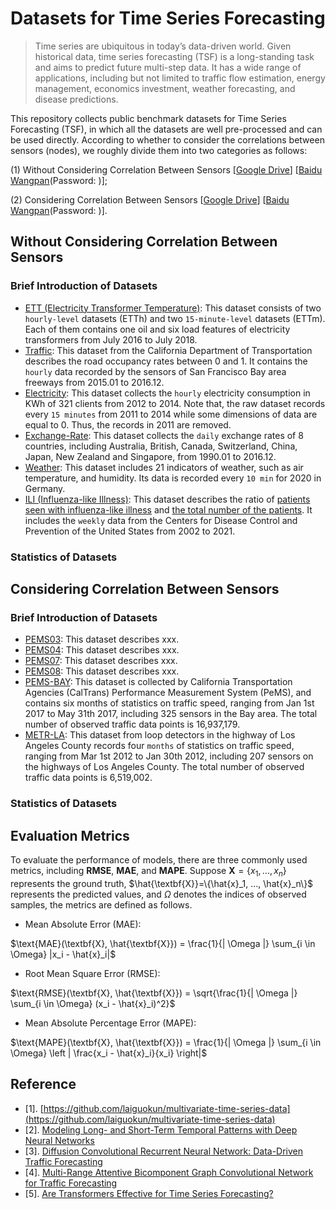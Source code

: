 # Datasets for Time Series Forecasting
> Time series are ubiquitous in today’s data-driven world. Given historical data, time series forecasting (TSF) is a long-standing task and aims to predict future multi-step data. It has a wide range of applications, including but not limited to traffic flow estimation, energy management, economics investment, weather forecasting, and disease predictions. 

This repository collects public benchmark datasets for Time Series Forecasting (TSF), in which all the datasets are well pre-processed and can be used directly. According to whether to consider the correlations between sensors (nodes), we roughly divide them into two categories as follows: 

(1) Without Considering Correlation Between Sensors [[Google Drive](https://drive.google.com/drive/folders/16wqbX5UhlaIieLYdeN6h8kfHKx58bdtc?usp=sharing)] [[Baidu Wangpan]()(Password: )];

(2) Considering Correlation Between Sensors [[Google Drive](https://drive.google.com/drive/folders/1N-VnvZe6vYnvmWk-CZ1UC-BB9_f4jxw5?usp=sharing)] [[Baidu Wangpan]()(Password: )].

## Without Considering Correlation Between Sensors
### Brief Introduction of Datasets
- [ETT (Electricity Transformer Temperature)](https://github.com/zhouhaoyi/ETDataset):
This dataset consists of two `hourly-level` datasets (ETTh) and two `15-minute-level` datasets (ETTm). Each of them contains one oil and six load features of electricity transformers from July 2016 to July 2018.
- [Traffic](http://pems.dot.ca.gov):
This dataset from the California Department of Transportation describes the road occupancy rates between 0 and 1. It contains the `hourly` data recorded by the sensors of San Francisco Bay area freeways from 2015.01 to 2016.12. 
- [Electricity](https://archive.ics.uci.edu/ml/datasets/ElectricityLoadDiagrams20112014):
This dataset collects the `hourly` electricity consumption in KWh of 321 clients from 2012 to 2014. Note that, the raw dataset records every `15 minutes` from 2011 to 2014 while some dimensions of data are equal to 0. Thus, the records in 2011 are removed. 
- [Exchange-Rate](https://github.com/laiguokun/multivariate-time-series-data):
This dataset collects the `daily` exchange rates of 8 countries, including Australia, British, Canada, Switzerland, China, Japan, New Zealand and Singapore, from 1990.01 to 2016.12.
- [Weather](https://www.bgc-jena.mpg.de/wetter/):
This dataset includes 21 indicators of weather, such as air temperature, and humidity. Its data is recorded every `10 min` for 2020 in Germany.
- [ILI (Influenza-like Illness)](https://gis.cdc.gov/grasp/fluview/fluportaldashboard.html):
This dataset describes the ratio of <u>patients seen with influenza-like illness</u> and <u>the total number of the patients</u>. It includes the `weekly` data from the Centers for Disease Control and Prevention of the United States from 2002 to 2021.

### Statistics of Datasets 

## Considering Correlation Between Sensors
### Brief Introduction of Datasets
- [PEMS03]():
This dataset describes xxx.
- [PEMS04]():
This dataset describes xxx.
- [PEMS07]():
This dataset describes xxx.
- [PEMS08]():
This dataset describes xxx.
- [PEMS-BAY]():
This dataset is collected by California Transportation Agencies (CalTrans) Performance Measurement System (PeMS), and contains six months of statistics on traffic speed, ranging from Jan 1st 2017 to May 31th 2017, including 325 sensors in the Bay area. The total number of observed traffic data points is 16,937,179.
- [METR-LA]():
This dataset from loop detectors in the highway of Los Angeles County records four `months` of statistics on traffic speed, ranging from Mar 1st 2012 to Jan 30th 2012, including 207 sensors on the highways of Los Angeles County. The total number of observed traffic data points is 6,519,002.

### Statistics of Datasets 

## Evaluation Metrics
To evaluate the performance of models, there are three commonly used metrics, including **RMSE**, **MAE**, and **MAPE**.
Suppose $\textbf{X}=\{x_1, ..., x_n\}$ represents the ground truth, $\hat{\textbf{X}}=\{\hat{x}_1, ..., \hat{x}_n\}$ represents the predicted
values, and $\Omega$ denotes the indices of observed samples, the metrics are defined as follows.
* Mean Absolute Error (MAE):

$\text{MAE}(\textbf{X}, \hat{\textbf{X}})  = \frac{1}{| \Omega |}  \sum_{i \in \Omega} |x_i - \hat{x}_i|$
* Root Mean Square Error (RMSE):

$\text{RMSE}(\textbf{X}, \hat{\textbf{X}}) = \sqrt{\frac{1}{| \Omega |} \sum_{i \in \Omega} (x_i - \hat{x}_i)^2}$
* Mean Absolute Percentage Error (MAPE):

$\text{MAPE}(\textbf{X}, \hat{\textbf{X}})  = \frac{1}{| \Omega |}  \sum_{i \in \Omega} \left | \frac{x_i - \hat{x}_i}{x_i} \right|$

## Reference
- [1]. [https://github.com/laiguokun/multivariate-time-series-data](https://github.com/laiguokun/multivariate-time-series-data)
- [2]. [Modeling Long- and Short-Term Temporal Patterns with Deep Neural Networks](https://arxiv.org/abs/1703.07015)
- [3]. [Diffusion Convolutional Recurrent Neural Network: Data-Driven Traffic Forecasting](https://openreview.net/forum?id=SJiHXGWAZ)
- [4]. [Multi-Range Attentive Bicomponent Graph Convolutional Network for Traffic Forecasting](https://arxiv.org/abs/1911.12093)
- [5]. [Are Transformers Effective for Time Series Forecasting?](https://arxiv.org/abs/2205.13504)